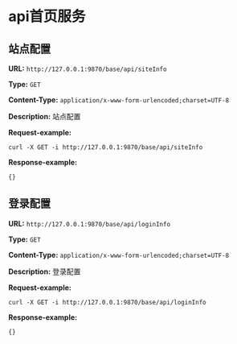 
# api首页服务
## 站点配置

**URL:** `http://127.0.0.1:9870/base/api/siteInfo`

**Type:** `GET`


**Content-Type:** `application/x-www-form-urlencoded;charset=UTF-8`

**Description:** 站点配置





**Request-example:**
```
curl -X GET -i http://127.0.0.1:9870/base/api/siteInfo
```

**Response-example:**
```
{}
```

## 登录配置

**URL:** `http://127.0.0.1:9870/base/api/loginInfo`

**Type:** `GET`


**Content-Type:** `application/x-www-form-urlencoded;charset=UTF-8`

**Description:** 登录配置





**Request-example:**
```
curl -X GET -i http://127.0.0.1:9870/base/api/loginInfo
```

**Response-example:**
```
{}
```

